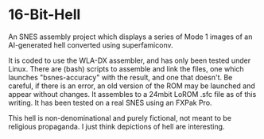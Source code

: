 # 16-Bit-Hell
An SNES assembly project which displays a series of Mode 1 images of an AI-generated hell converted using superfamiconv.

It is coded to use the WLA-DX assembler, and has only been tested under Linux. There are (bash) scripts to assemble and link the files, one which launches "bsnes-accuracy" with the result, and one that doesn't. Be careful, if there is an error, an old version of the ROM may be launched and appear without changes. It assembles to a 24mbit LoROM .sfc file as of this writing. It has been tested on a real SNES using an FXPak Pro.

This hell is non-denominational and purely fictional, not meant to be religious propaganda. I just think depictions of hell are interesting.
